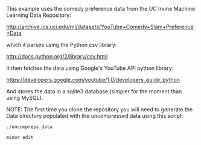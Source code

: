 This example uses the comedy preference data from the UC Irvine
Machine Learning Data Repository:

http://archive.ics.uci.edu/ml/datasets/YouTube+Comedy+Slam+Preference+Data

which it parses using the Python csv library:

http://docs.python.org/2/library/csv.html

It then fetches the data using Google's YouTube API python library:

https://developers.google.com/youtube/1.0/developers_guide_python

And stores the data in a sqlite3 database (simpler for the moment than
using MySQL).

NOTE: The first time you clone the repository you will need to
generate the Data directory populated with the uncompressed data using this script:

    ./uncompress_data
    
    minor edit
